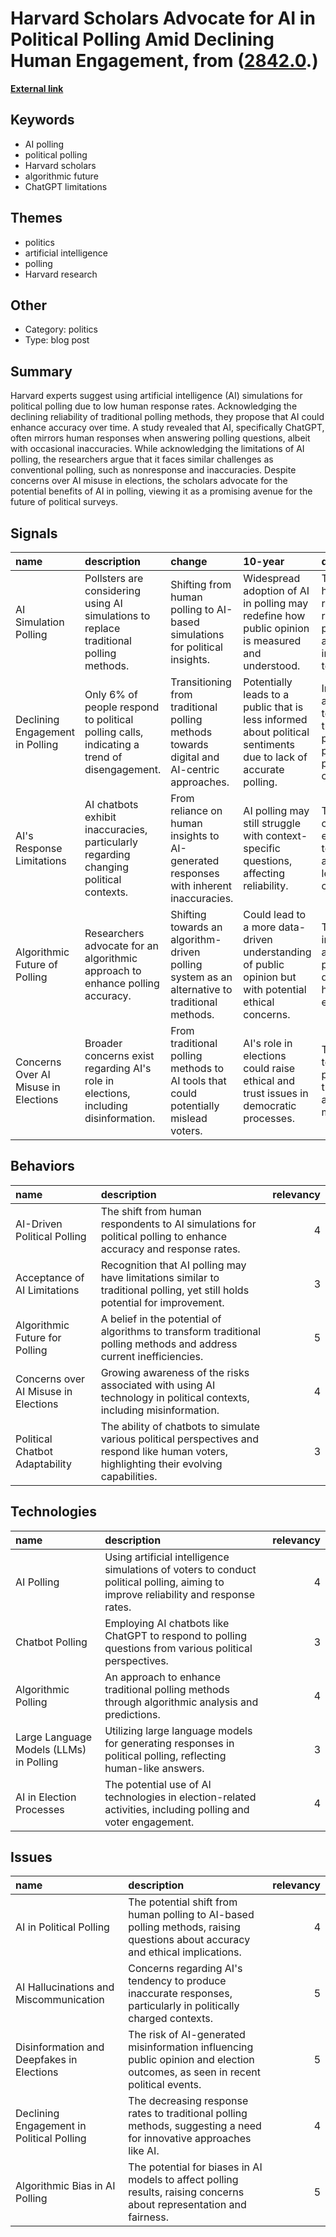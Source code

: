 # __Harvard Scholars Advocate for AI in Political Polling Amid Declining Human Engagement__, from ([2842.0](https://kghosh.substack.com/p/2842.0).)

__[External link](https://futurism.com/the-byte/harvard-experts-polling-ai)__



## Keywords

* AI polling
* political polling
* Harvard scholars
* algorithmic future
* ChatGPT limitations

## Themes

* politics
* artificial intelligence
* polling
* Harvard research

## Other

* Category: politics
* Type: blog post

## Summary

Harvard experts suggest using artificial intelligence (AI) simulations for political polling due to low human response rates. Acknowledging the declining reliability of traditional polling methods, they propose that AI could enhance accuracy over time. A study revealed that AI, specifically ChatGPT, often mirrors human responses when answering polling questions, albeit with occasional inaccuracies. While acknowledging the limitations of AI polling, the researchers argue that it faces similar challenges as conventional polling, such as nonresponse and inaccuracies. Despite concerns over AI misuse in elections, the scholars advocate for the potential benefits of AI in polling, viewing it as a promising avenue for the future of political surveys.

## Signals

| name                                 | description                                                                                | change                                                                                        | 10-year                                                                                                         | driving-force                                                                     |   relevancy |
|:-------------------------------------|:-------------------------------------------------------------------------------------------|:----------------------------------------------------------------------------------------------|:----------------------------------------------------------------------------------------------------------------|:----------------------------------------------------------------------------------|------------:|
| AI Simulation Polling                | Pollsters are considering using AI simulations to replace traditional polling methods.     | Shifting from human polling to AI-based simulations for political insights.                   | Widespread adoption of AI in polling may redefine how public opinion is measured and understood.                | The decline in human response rates to polling and advancements in AI technology. |           4 |
| Declining Engagement in Polling      | Only 6% of people respond to political polling calls, indicating a trend of disengagement. | Transitioning from traditional polling methods towards digital and AI-centric approaches.     | Potentially leads to a public that is less informed about political sentiments due to lack of accurate polling. | Increased apathy towards traditional political processes and privacy concerns.    |           5 |
| AI's Response Limitations            | AI chatbots exhibit inaccuracies, particularly regarding changing political contexts.      | From reliance on human insights to AI-generated responses with inherent inaccuracies.         | AI polling may still struggle with context-specific questions, affecting reliability.                           | The continuous evolution of AI technology and its learning capabilities.          |           3 |
| Algorithmic Future of Polling        | Researchers advocate for an algorithmic approach to enhance polling accuracy.              | Shifting towards an algorithm-driven polling system as an alternative to traditional methods. | Could lead to a more data-driven understanding of public opinion but with potential ethical concerns.           | The quest for improved accuracy in polling amidst declining human engagement.     |           4 |
| Concerns Over AI Misuse in Elections | Broader concerns exist regarding AI's role in elections, including disinformation.         | From traditional polling methods to AI tools that could potentially mislead voters.           | AI's role in elections could raise ethical and trust issues in democratic processes.                            | The impact of technology on political transparency and voter manipulation.        |           5 |

## Behaviors

| name                                 | description                                                                                                                                 |   relevancy |
|:-------------------------------------|:--------------------------------------------------------------------------------------------------------------------------------------------|------------:|
| AI-Driven Political Polling          | The shift from human respondents to AI simulations for political polling to enhance accuracy and response rates.                            |           4 |
| Acceptance of AI Limitations         | Recognition that AI polling may have limitations similar to traditional polling, yet still holds potential for improvement.                 |           3 |
| Algorithmic Future for Polling       | A belief in the potential of algorithms to transform traditional polling methods and address current inefficiencies.                        |           5 |
| Concerns over AI Misuse in Elections | Growing awareness of the risks associated with using AI technology in political contexts, including misinformation.                         |           4 |
| Political Chatbot Adaptability       | The ability of chatbots to simulate various political perspectives and respond like human voters, highlighting their evolving capabilities. |           3 |

## Technologies

| name                                    | description                                                                                                                         |   relevancy |
|:----------------------------------------|:------------------------------------------------------------------------------------------------------------------------------------|------------:|
| AI Polling                              | Using artificial intelligence simulations of voters to conduct political polling, aiming to improve reliability and response rates. |           4 |
| Chatbot Polling                         | Employing AI chatbots like ChatGPT to respond to polling questions from various political perspectives.                             |           3 |
| Algorithmic Polling                     | An approach to enhance traditional polling methods through algorithmic analysis and predictions.                                    |           4 |
| Large Language Models (LLMs) in Polling | Utilizing large language models for generating responses in political polling, reflecting human-like answers.                       |           3 |
| AI in Election Processes                | The potential use of AI technologies in election-related activities, including polling and voter engagement.                        |           4 |

## Issues

| name                                      | description                                                                                                                    |   relevancy |
|:------------------------------------------|:-------------------------------------------------------------------------------------------------------------------------------|------------:|
| AI in Political Polling                   | The potential shift from human polling to AI-based polling methods, raising questions about accuracy and ethical implications. |           4 |
| AI Hallucinations and Miscommunication    | Concerns regarding AI's tendency to produce inaccurate responses, particularly in politically charged contexts.                |           5 |
| Disinformation and Deepfakes in Elections | The risk of AI-generated misinformation influencing public opinion and election outcomes, as seen in recent political events.  |           5 |
| Declining Engagement in Political Polling | The decreasing response rates to traditional polling methods, suggesting a need for innovative approaches like AI.             |           4 |
| Algorithmic Bias in AI Polling            | The potential for biases in AI models to affect polling results, raising concerns about representation and fairness.           |           5 |